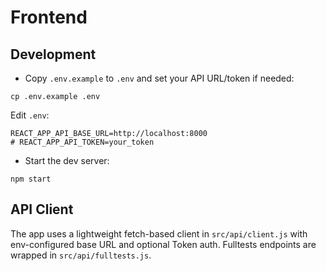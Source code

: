 # Frontend

## Development

- Copy `.env.example` to `.env` and set your API URL/token if needed:

```
cp .env.example .env
```

Edit `.env`:

```
REACT_APP_API_BASE_URL=http://localhost:8000
# REACT_APP_API_TOKEN=your_token
```

- Start the dev server:

```
npm start
```

## API Client

The app uses a lightweight fetch-based client in `src/api/client.js` with env-configured base URL and optional Token auth. Fulltests endpoints are wrapped in `src/api/fulltests.js`.
